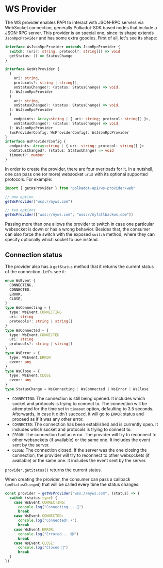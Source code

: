 # WS Provider

The WS provider enables PAPI to interact with JSON-RPC servers via WebSocket connection, generally Polkadot-SDK based nodes that include a JSON-RPC server. This provider is an special one, since its shape extends `JsonRpcProvider` and has some extra goodies. First of all, let's see its shape:

```ts
interface WsJsonRpcProvider extends JsonRpcProvider {
  switch: (uri?: string, protocol?: string[]) => void
  getStatus: () => StatusChange
}

interface GetWsProvider {
  (
    uri: string,
    protocols?: string | string[],
    onStatusChanged?: (status: StatusChange) => void,
  ): WsJsonRpcProvider
  (
    uri: string,
    onStatusChanged?: (status: StatusChange) => void,
  ): WsJsonRpcProvider
  (
    endpoints: Array<string | { uri: string; protocol: string[] }>,
    onStatusChanged?: (status: StatusChange) => void,
  ): WsJsonRpcProvider
  (wsProviderConfig: WsProviderConfig): WsJsonRpcProvider
}
interface WsProviderConfig {
  endpoints: Array<string | { uri: string; protocol: string[] }>
  onStatusChanged?: (status: StatusChange) => void
  timeout?: number
}
```

In order to create the provider, there are four overloads for it. In a nutshell, one can pass one (or more) websocket `uri`s with its optional supported protocols. For example:

```ts
import { getWsProvider } from "polkadot-api/ws-provider/web"

// one option
getWsProvider("wss://myws.com")

// two options
getWsProvider(["wss://myws.com", "wss://myfallbackws.com"])
```

Passing more than one allows the provider to switch in case one particular websocket is down or has a wrong behavior. Besides that, the consumer can also force the switch with the exposed `switch` method, where they can specify optionally which socket to use instead.

## Connection status

The provider also has a `getStatus` method that it returns the current status of the connection. Let's see it:

```ts
enum WsEvent {
  CONNECTING,
  CONNECTED,
  ERROR,
  CLOSE,
}
type WsConnecting = {
  type: WsEvent.CONNECTING
  uri: string
  protocols?: string | string[]
}
type WsConnected = {
  type: WsEvent.CONNECTED
  uri: string
  protocols?: string | string[]
}
type WsError = {
  type: WsEvent.ERROR
  event: any
}
type WsClose = {
  type: WsEvent.CLOSE
  event: any
}
type StatusChange = WsConnecting | WsConnected | WsError | WsClose
```

- `CONNECTING`: The connection is still being opened. It includes which socket and protocols is trying to connect to. The connection will be attempted for the time set in `timeout` option, defaulting to 3.5 seconds. Afterwards, in case it didn't succeed, it will go to `ERROR` status and proceed as if it was any other error.
- `CONNECTED`: The connection has been established and is currently open. It includes which socket and protocols is trying to connect to.
- `ERROR`: The connection had an error. The provider will try to reconnect to other websockets (if available) or the same one. It includes the event sent by the server.
- `CLOSE`: The connection closed. If the server was the one closing the connection, the provider will try to reconnect to other websockets (if available) or the same one. It includes the event sent by the server.

`provider.getStatus()` returns the current status.

When creating the provider, the consumer can pass a callback (`onStatusChanged`) that will be called every time the status changes:

```ts
const provider = getWsProvider("wss://myws.com", (status) => {
  switch (status.type) {
    case WsEvent.CONNECTING:
      console.log("Connecting... 🔌")
      break
    case WsEvent.CONNECTED:
      console.log("Connected! ⚡")
      break
    case WsEvent.ERROR:
      console.log("Errored... 😢")
      break
    case WsEvent.CLOSE:
      console.log("Closed 🚪")
      break
  }
})
```
